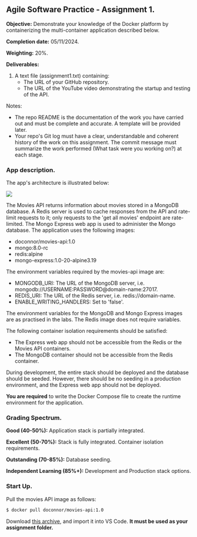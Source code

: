 ## Agile Software Practice - Assignment 1.

__Objective:__ Demonstrate your knowledge of the Docker platform by containerizing the multi-container application described below. 

__Completion date:__ 05/11/2024.

__Weighting:__ 20%.

__Deliverables:__

1. A text file (assignment1.txt) containing:
   + The URL of your GitHub repository. 
   + The URL of the YouTube video demonstrating the startup and testing of the API. 
   
Notes:
+ The repo README is the documentation of the work you have carried out and must be complete and accurate. A template will be provided later.
+ Your repo's Git log must have a clear, understandable and coherent history of the work on this assignment. The commit message must summarize the work performed (What task were you working on?) at each stage.


### App description.

The app's architecture is illustrated below:

![][arch]

The Movies API returns information about movies stored in a MongoDB database. A Redis server is used to cache responses from the API and rate-limit requests to it; only requests to the 'get all movies' endpoint are rate-limited.  The Mongo Express web app is used to administer the Mongo database. The application uses the following images:

+ doconnor/movies-api:1.0
+ mongo:8.0-rc
+ redis:alpine
+ mongo-express:1.0-20-alpine3.19

The environment variables required by the movies-api image are:

+ MONGODB_URI: The URL of the MongoDB server, i.e. mongodb://USERNAME:PASSWORD@domain-name:27017.
+ REDIS_URI: The URL of the Redis server, i.e. redis://domain-name.
+ ENABLE_WRITING_HANDLERS: Set to 'false'.

The environment variables for the MongoDB and Mongo Express images are as practised in the labs. The Redis image does not require variables.

The following container isolation requirements should be satisfied:

+ The Express web app should not be accessible from the Redis or the Movies API containers.
+ The MongoDB container should not be accessible from the Redis container. 

During development, the entire stack should be deployed and the database should be seeded. However, there should be no seeding in a production environment, and the Express web app should not be deployed.

__You are required__ to write the Docker Compose file to create the runtime environment for the application.

### Grading Spectrum.

__Good (40-50%):__ Application stack is partially integrated.

__Excellent (50-70%):__ Stack is fully integrated. Container isolation requirements.

__Outstanding (70-85%):__ Database seeding.

__Independent Learning (85%+):__ Development and Production stack options.

### Start Up.

Pull the movies API image as follows:

~~~bash
$ docker pull doconnor/movies-api:1.0
~~~

Download [this archive][start], and import it into VS Code. __It must be used as your assignment folder.__

[arch]: ./img/arch.png
[start]: ./img/start.zip